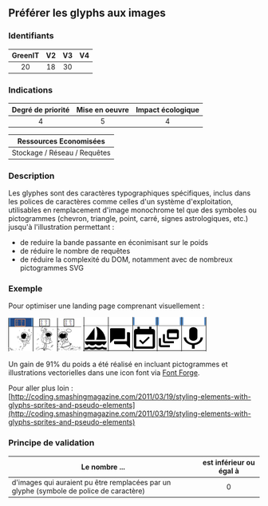 ## Préférer les glyphs aux images

### Identifiants

| GreenIT |  V2  |  V3  |  V4  |
|:-------:|:----:|:----:|:----:|
|  20    |  18 | 30  |      |

### Indications

| Degré de priorité |      Mise en oeuvre       |  Impact écologique    | 
|:-------------------:|:-------------------------:|:---------------------:|
|  4        |   5                  |  4                 | 


|Ressources Economisées                                      |
|:----------------------------------------------------------:|
| Stockage / Réseau / Requêtes  |

### Description

 Les glyphes sont des caractères typographiques spécifiques, inclus dans les polices de caractères comme celles d'un système d'exploitation, utilisables en remplacement d'image monochrome tel que des symboles ou pictogrammes (chevron, triangle, point, carré, signes astrologiques, etc.) jusqu'à l'illustration permettant :
- de reduire la bande passante en éconimisant sur le poids
- de réduire le nombre de requêtes
- de réduire la complexité du DOM, notamment avec de nombreux pictogrammes SVG

### Exemple

Pour optimiser une landing page comprenant visuellement :

![Capture d'écran](https://github.com/florinesueur/images/blob/main/illu-font.png)
![Capture d'écran](https://github.com/florinesueur/images/blob/main/illu-font-2.png)

Un gain de 91% du poids a été réalisé en incluant pictogrammes et illustrations vectorielles dans une icon font via [Font Forge](https://fontforge.org/en-US/).

Pour aller plus loin : [http://coding.smashingmagazine.com/2011/03/19/styling-elements-with-glyphs-sprites-and-pseudo-elements](http://coding.smashingmagazine.com/2011/03/19/styling-elements-with-glyphs-sprites-and-pseudo-elements)

### Principe de validation

| Le nombre ...     | est inférieur ou égal à   |  
|-------------------|:-------------------------:|
| d'images qui auraient pu être remplacées par un glyphe (symbole de police de caractère)  | 0  |
